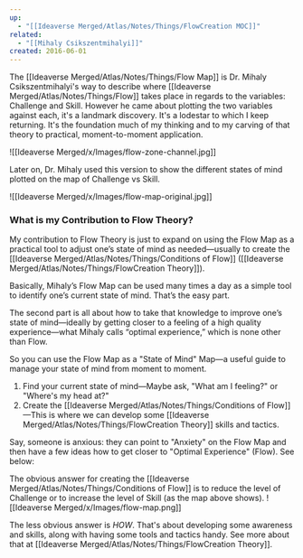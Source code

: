 ```yaml
---
up:
  - "[[Ideaverse Merged/Atlas/Notes/Things/FlowCreation MOC]]"
related:
  - "[[Mihaly Csikszentmihalyi]]"
created: 2016-06-01
---
```

The [[Ideaverse Merged/Atlas/Notes/Things/Flow Map]] is Dr. Mihaly Csikszentmihalyi's way to describe where [[Ideaverse Merged/Atlas/Notes/Things/Flow]] takes place in regards to the variables: Challenge and Skill. However he came about plotting the two variables against each, it's a landmark discovery. It's a lodestar to which I keep returning. It's the foundation much of my thinking and to my carving of that theory to practical, moment-to-moment application.

![[Ideaverse Merged/x/Images/flow-zone-channel.jpg]]

Later on, Dr. Mihaly used this version to show the different states of mind plotted on the map of Challenge vs Skill.

![[Ideaverse Merged/x/Images/flow-map-original.jpg]]

### What is my Contribution to Flow Theory?

My contribution to Flow Theory is just to expand on using the Flow Map as a practical tool to adjust one’s state of mind as needed—usually to create the [[Ideaverse Merged/Atlas/Notes/Things/Conditions of Flow]] ([[Ideaverse Merged/Atlas/Notes/Things/FlowCreation Theory]]).

Basically, Mihaly’s Flow Map can be used many times a day as a simple tool to identify one’s current state of mind. That’s the easy part.

The second part is all about how to take that knowledge to improve one’s state of mind—ideally by getting closer to a feeling of a high quality experience—what Mihaly calls “optimal experience,” which is none other than Flow.

So you can use the Flow Map as a "State of Mind" Map—a useful guide to manage your state of mind from moment to moment.

1. Find your current state of mind—Maybe ask, "What am I feeling?" or "Where's my head at?"
2. Create the [[Ideaverse Merged/Atlas/Notes/Things/Conditions of Flow]]—This is where we can develop some [[Ideaverse Merged/Atlas/Notes/Things/FlowCreation Theory]] skills and tactics. 

Say, someone is anxious: they can point to "Anxiety" on the Flow Map and then have a few ideas how to get closer to "Optimal Experience" (Flow). See below:

The obvious answer for creating the [[Ideaverse Merged/Atlas/Notes/Things/Conditions of Flow]] is to reduce the level of Challenge or to increase the level of Skill (as the map above shows).
![[Ideaverse Merged/x/Images/flow-map.png]]

The less obvious answer is *HOW*. That's about developing some awareness and skills, along with having some tools and tactics handy. See more about that at [[Ideaverse Merged/Atlas/Notes/Things/FlowCreation Theory]]. 
